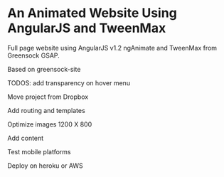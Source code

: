 An Animated Website Using AngularJS and TweenMax
========================

Full page website using AngularJS v1.2 ngAnimate and TweenMax from Greensock GSAP.

Based on greensock-site


TODOS:
add transparency on hover menu

Move project from Dropbox

Add routing and templates

Optimize images 1200 X 800 

Add content

Test mobile platforms

Deploy on heroku or AWS





